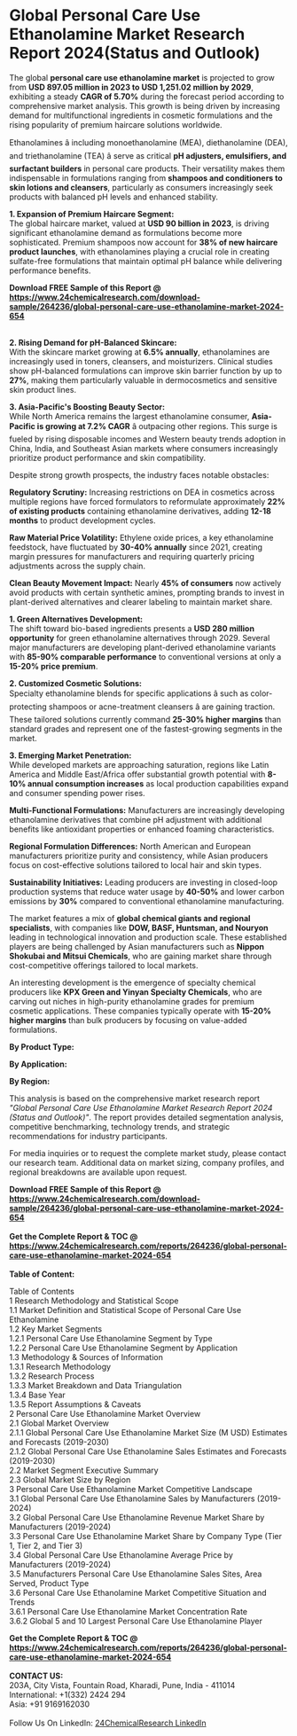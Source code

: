 <h1>Global Personal Care Use Ethanolamine Market Research Report 2024(Status and Outlook)</h1><p>The global <strong>personal care use ethanolamine market</strong> is projected to grow from <strong>USD 897.05 million in 2023 to USD 1,251.02 million by 2029</strong>, exhibiting a steady <strong>CAGR of 5.70%</strong> during the forecast period according to comprehensive market analysis. This growth is being driven by increasing demand for multifunctional ingredients in cosmetic formulations and the rising popularity of premium haircare solutions worldwide.</p><p>Ethanolamines â including monoethanolamine (MEA), diethanolamine (DEA), and triethanolamine (TEA) â serve as critical <strong>pH adjusters, emulsifiers, and surfactant builders</strong> in personal care products. Their versatility makes them indispensable in formulations ranging from <strong>shampoos and conditioners to skin lotions and cleansers</strong>, particularly as consumers increasingly seek products with balanced pH levels and enhanced stability.</p><p><strong>1. Expansion of Premium Haircare Segment:</strong><br>
The global haircare market, valued at <strong>USD 90 billion in 2023</strong>, is driving significant ethanolamine demand as formulations become more sophisticated. Premium shampoos now account for <strong>38% of new haircare product launches</strong>, with ethanolamines playing a crucial role in creating sulfate-free formulations that maintain optimal pH balance while delivering performance benefits.</p><div><b>Download FREE Sample of this Report @ 
            <a href="https://www.24chemicalresearch.com/download-sample/264236/global-personal-care-use-ethanolamine-market-2024-654">
            https://www.24chemicalresearch.com/download-sample/264236/global-personal-care-use-ethanolamine-market-2024-654</a></b></div><br><p><strong>2. Rising Demand for pH-Balanced Skincare:</strong><br>
With the skincare market growing at <strong>6.5% annually</strong>, ethanolamines are increasingly used in toners, cleansers, and moisturizers. Clinical studies show pH-balanced formulations can improve skin barrier function by up to <strong>27%</strong>, making them particularly valuable in dermocosmetics and sensitive skin product lines.</p><p><strong>3. Asia-Pacific's Boosting Beauty Sector:</strong><br>
While North America remains the largest ethanolamine consumer, <strong>Asia-Pacific is growing at 7.2% CAGR</strong> â outpacing other regions. This surge is fueled by rising disposable incomes and Western beauty trends adoption in China, India, and Southeast Asian markets where consumers increasingly prioritize product performance and skin compatibility.</p><p>Despite strong growth prospects, the industry faces notable obstacles:</p><p><strong>Regulatory Scrutiny:</strong> Increasing restrictions on DEA in cosmetics across multiple regions have forced formulators to reformulate approximately <strong>22% of existing products</strong> containing ethanolamine derivatives, adding <strong>12-18 months</strong> to product development cycles.</p><p><strong>Raw Material Price Volatility:</strong> Ethylene oxide prices, a key ethanolamine feedstock, have fluctuated by <strong>30-40% annually</strong> since 2021, creating margin pressures for manufacturers and requiring quarterly pricing adjustments across the supply chain.</p><p><strong>Clean Beauty Movement Impact:</strong> Nearly <strong>45% of consumers</strong> now actively avoid products with certain synthetic amines, prompting brands to invest in plant-derived alternatives and clearer labeling to maintain market share.</p><p><strong>1. Green Alternatives Development:</strong><br>
The shift toward bio-based ingredients presents a <strong>USD 280 million opportunity</strong> for green ethanolamine alternatives through 2029. Several major manufacturers are developing plant-derived ethanolamine variants with <strong>85-90% comparable performance</strong> to conventional versions at only a <strong>15-20% price premium</strong>.</p><p><strong>2. Customized Cosmetic Solutions:</strong><br>
Specialty ethanolamine blends for specific applications â such as color-protecting shampoos or acne-treatment cleansers â are gaining traction. These tailored solutions currently command <strong>25-30% higher margins</strong> than standard grades and represent one of the fastest-growing segments in the market.</p><p><strong>3. Emerging Market Penetration:</strong><br>
While developed markets are approaching saturation, regions like Latin America and Middle East/Africa offer substantial growth potential with <strong>8-10% annual consumption increases</strong> as local production capabilities expand and consumer spending power rises.</p><p><strong>Multi-Functional Formulations:</strong> Manufacturers are increasingly developing ethanolamine derivatives that combine pH adjustment with additional benefits like antioxidant properties or enhanced foaming characteristics.</p><p><strong>Regional Formulation Differences:</strong> North American and European manufacturers prioritize purity and consistency, while Asian producers focus on cost-effective solutions tailored to local hair and skin types.</p><p><strong>Sustainability Initiatives:</strong> Leading producers are investing in closed-loop production systems that reduce water usage by <strong>40-50%</strong> and lower carbon emissions by <strong>30%</strong> compared to conventional ethanolamine manufacturing.</p><p>The market features a mix of <strong>global chemical giants and regional specialists</strong>, with companies like <strong>DOW, BASF, Huntsman, and Nouryon</strong> leading in technological innovation and production scale. These established players are being challenged by Asian manufacturers such as <strong>Nippon Shokubai and Mitsui Chemicals</strong>, who are gaining market share through cost-competitive offerings tailored to local markets.</p><p>An interesting development is the emergence of specialty chemical producers like <strong>KPX Green and Yinyan Specialty Chemicals</strong>, who are carving out niches in high-purity ethanolamine grades for premium cosmetic applications. These companies typically operate with <strong>15-20% higher margins</strong> than bulk producers by focusing on value-added formulations.</p><p><strong>By Product Type:</strong></p><p><strong>By Application:</strong></p><p><strong>By Region:</strong></p><p>This analysis is based on the comprehensive market research report <em>"Global Personal Care Use Ethanolamine Market Research Report 2024 (Status and Outlook)"</em>. The report provides detailed segmentation analysis, competitive benchmarking, technology trends, and strategic recommendations for industry participants.</p><p>For media inquiries or to request the complete market study, please contact our research team. Additional data on market sizing, company profiles, and regional breakdowns are available upon request.</p><div><b>Download FREE Sample of this Report @ 
            <a href="https://www.24chemicalresearch.com/download-sample/264236/global-personal-care-use-ethanolamine-market-2024-654">
            https://www.24chemicalresearch.com/download-sample/264236/global-personal-care-use-ethanolamine-market-2024-654</a></b></div><br><div><b>Get the Complete Report & TOC @ 
            <a href="https://www.24chemicalresearch.com/reports/264236/global-personal-care-use-ethanolamine-market-2024-654">
            https://www.24chemicalresearch.com/reports/264236/global-personal-care-use-ethanolamine-market-2024-654</a></b></div><br>
            <b>Table of Content:</b><p>Table of Contents<br />
1 Research Methodology and Statistical Scope<br />
1.1 Market Definition and Statistical Scope of Personal Care Use Ethanolamine<br />
1.2 Key Market Segments<br />
1.2.1 Personal Care Use Ethanolamine Segment by Type<br />
1.2.2 Personal Care Use Ethanolamine Segment by Application<br />
1.3 Methodology & Sources of Information<br />
1.3.1 Research Methodology<br />
1.3.2 Research Process<br />
1.3.3 Market Breakdown and Data Triangulation<br />
1.3.4 Base Year<br />
1.3.5 Report Assumptions & Caveats<br />
2 Personal Care Use Ethanolamine Market Overview<br />
2.1 Global Market Overview<br />
2.1.1 Global Personal Care Use Ethanolamine Market Size (M USD) Estimates and Forecasts (2019-2030)<br />
2.1.2 Global Personal Care Use Ethanolamine Sales Estimates and Forecasts (2019-2030)<br />
2.2 Market Segment Executive Summary<br />
2.3 Global Market Size by Region<br />
3 Personal Care Use Ethanolamine Market Competitive Landscape<br />
3.1 Global Personal Care Use Ethanolamine Sales by Manufacturers (2019-2024)<br />
3.2 Global Personal Care Use Ethanolamine Revenue Market Share by Manufacturers (2019-2024)<br />
3.3 Personal Care Use Ethanolamine Market Share by Company Type (Tier 1, Tier 2, and Tier 3)<br />
3.4 Global Personal Care Use Ethanolamine Average Price by Manufacturers (2019-2024)<br />
3.5 Manufacturers Personal Care Use Ethanolamine Sales Sites, Area Served, Product Type<br />
3.6 Personal Care Use Ethanolamine Market Competitive Situation and Trends<br />
3.6.1 Personal Care Use Ethanolamine Market Concentration Rate<br />
3.6.2 Global 5 and 10 Largest Personal Care Use Ethanolamine Player</p><div><b>Get the Complete Report & TOC @ 
            <a href="https://www.24chemicalresearch.com/reports/264236/global-personal-care-use-ethanolamine-market-2024-654">
            https://www.24chemicalresearch.com/reports/264236/global-personal-care-use-ethanolamine-market-2024-654</a></b></div><br><b>CONTACT US:</b><br>
            203A, City Vista, Fountain Road, Kharadi, Pune, India - 411014<br>
            International: +1(332) 2424 294<br>
            Asia: +91 9169162030 <br><br>
            Follow Us On LinkedIn: <a href="https://www.linkedin.com/company/24chemicalresearch/">24ChemicalResearch LinkedIn</a>